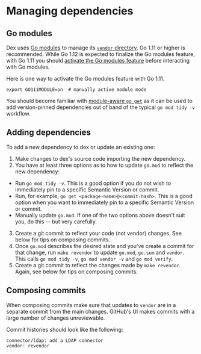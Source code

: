 # Managing dependencies

## Go modules

Dex uses [Go modules][go-modules] to manage its [`vendor` directory][go-vendor]. Go 1.11 or higher is recommended. While Go 1.12 is expected to finalize the Go modules feature, with Go 1.11 you should [activate the Go modules feature][go-modules-activate] before interacting with Go modules.

Here is one way to activate the Go modules feature with Go 1.11.

```
export GO111MODULE=on  # manually active module mode
```

You should become familiar with [module-aware `go get`][module-aware-go-get] as it can be used to add version-pinned dependencies out of band of the typical `go mod tidy -v` workflow.

## Adding dependencies

To add a new dependency to dex or update an existing one:

1. Make changes to dex's source code importing the new dependency.
2. You have at least three options as to how to update `go.mod` to reflect the new dependency:
  * Run `go mod tidy -v`. This is a good option if you do not wish to immediately pin to a specific Semantic Version or commit.
  * Run, for example, `go get <package-name>@<commit-hash>`. This is a good option when you want to immediately pin to a specific Semantic Version or commit.
  * Manually update `go.mod`.  If one of the two options above doesn't suit you, do this -- but very carefully.
3. Create a git commit to reflect your code (not vendor) changes. See below for tips on composing commits.
4. Once `go.mod` describes the desired state and you've create a commit for that change, run `make revendor` to update `go.mod`, `go.sum` and `vendor`. This calls `go mod tidy -v`, `go mod vendor -v` and `go mod verify`.
5. Create a git commit to reflect the changes made by `make revendor`. Again, see below for tips on composing commits.

## Composing commits

When composing commits make sure that updates to `vendor` are in a separate commit from the main changes. GitHub's UI makes commits with a large number of changes unreviewable.

Commit histories should look like the following:

```
connector/ldap: add a LDAP connector
vendor: revendor
```

[go-modules]: https://github.com/golang/go/wiki/Modules
[go-modules-activate]: https://github.com/golang/go/wiki/Modules#how-to-install-and-activate-module-support
[go-vendor]: https://golang.org/cmd/go/#hdr-Vendor_Directories
[module-aware-go-get]: https://tip.golang.org/cmd/go/#hdr-Module_aware_go_get

